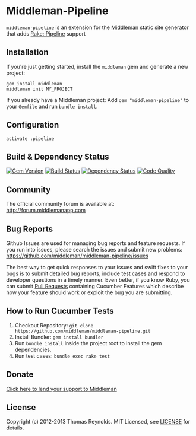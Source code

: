 # Middleman-Pipeline

`middleman-pipeline` is an extension for the [Middleman] static site generator that adds [Rake::Pipeline](https://github.com/livingsocial/rake-pipeline) support

## Installation

If you're just getting started, install the `middleman` gem and generate a new project:

```
gem install middleman
middleman init MY_PROJECT
```

If you already have a Middleman project: Add `gem "middleman-pipeline"` to your `Gemfile` and run `bundle install`.

## Configuration

```
activate :pipeline
```

## Build & Dependency Status

[![Gem Version](https://badge.fury.io/rb/middleman-pipeline.png)][gem]
[![Build Status](https://travis-ci.org/middleman/middleman-pipeline.png)][travis]
[![Dependency Status](https://gemnasium.com/middleman/middleman-pipeline.png?travis)][gemnasium]
[![Code Quality](https://codeclimate.com/github/middleman/middleman-pipeline.png)][codeclimate]

## Community

The official community forum is available at: http://forum.middlemanapp.com

## Bug Reports

Github Issues are used for managing bug reports and feature requests. If you run into issues, please search the issues and submit new problems: https://github.com/middleman/middleman-pipeline/issues

The best way to get quick responses to your issues and swift fixes to your bugs is to submit detailed bug reports, include test cases and respond to developer questions in a timely manner. Even better, if you know Ruby, you can submit [Pull Requests](https://help.github.com/articles/using-pull-requests) containing Cucumber Features which describe how your feature should work or exploit the bug you are submitting.

## How to Run Cucumber Tests

1. Checkout Repository: `git clone https://github.com/middleman/middleman-pipeline.git`
2. Install Bundler: `gem install bundler`
3. Run `bundle install` inside the project root to install the gem dependencies.
4. Run test cases: `bundle exec rake test`

## Donate

[Click here to lend your support to Middleman](https://spacebox.io/s/4dXbHBorC3)

## License

Copyright (c) 2012-2013 Thomas Reynolds. MIT Licensed, see [LICENSE] for details.

[middleman]: http://middlemanapp.com
[gem]: https://rubygems.org/gems/middleman-pipeline
[travis]: http://travis-ci.org/middleman/middleman-pipeline
[gemnasium]: https://gemnasium.com/middleman/middleman-pipeline
[codeclimate]: https://codeclimate.com/github/middleman/middleman-pipeline
[LICENSE]: https://github.com/middleman/middleman-pipeline/blob/master/LICENSE.md